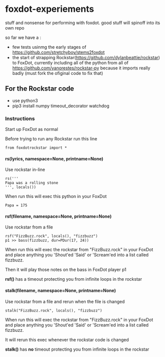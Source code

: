 # foxdot-experiements
stuff and nonsense for performing with foxdot. good stuff will spinoff into its own repo

so far we have a :

* few tests usinmg the early stages of https://github.com/stretchyboy/stems2foxdot
* the start of strapping Rockstar(https://github.com/dylanbeattie/rockstar)  to FoxDot, currently including all of the python from  all of https://github.com/yanorestes/rockstar-py because it imports really badly (must fork the ofiginal code to fix that)

## For the Rockstar code
 * use python3
 * pip3 install numpy timeout_decorator watchdog

### Instructions

Start up FoxDot as normal

Before trying to run any Rockstar run this line

```
from foxdotrockstar import *
```

#### rs(lyrics, namespace=None, printname=None)
Use rockstar in-line
```
rs('''
Papa was a rolling stone
''', locals())
```

When run this will exec this python in your FoxDot
```
Papa = 175
```

#### rsf(filename, namespace=None, printname=None)
Use rockstar from a file
```
rsf("FizzBuzz.rock", locals(), "fizzbuzz")
p1 >> bass(fizzbuzz, dur=PDur(17, 24))
```

When run this will exec the rockstar from "FizzBuzz.rock" in your FoxDot and place anything you 'Shout'ed 'Said' or 'Scream'ed into a list called fizzbuzz.

Then it will play those notes on the bass in FoxDot player p1

**rsf()** has a timeout protecting you from infinite loops in the rockstar

#### stalk(filename, namespace=None, printname=None)
Use rockstar from a file and rerun when the file is changed

```
stalk("FizzBuzz.rock", locals(), "fizzbuzz")
```

When run this will exec the rockstar from "FizzBuzz.rock" in your FoxDot and place anything you 'Shout'ed 'Said' or 'Scream'ed into a list called fizzbuzz.

It will rerun this exec whenever the rockstar code is changed

**stalk()** has **no** timeout protecting you from infinite loops in the rockstar
